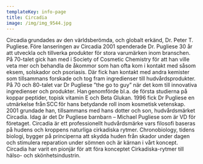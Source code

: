 ```yaml
---
templateKey: info-page
title: Circadia
image: /img/img_9544.jpg
---
```


Circadia grundades av den världsberömda, och globalt erkänd, Dr. Peter T. Pugliese. Före lanseringen av Circadia 2001 spenderade Dr. Pugliese 30 år att utveckla och tillverka produkter för stora varumärken inom branschen. På 70-talet gick han med i Society of Cosmetic Chemistry för att han ville veta mer och behandla de åkommor som han ofta kom i kontakt med såsom eksem, solskador och psoriasis. Där fick han kontakt med andra kemister som tillsammans forskade och tog fram ingredienser till hudvårdsprodukter. På 70 och 80-talet var Dr Pugliese ”the go to guy” när det kom till innovativa ingredienser och produkter. Han genomförde bl.a. de första studierna på koppar peptider, topisk vitamin E och Beta Glukan. 1996 fick Dr Pugliese en utmärkelse från SCC för hans betydande roll inom kosmetisk vetenskap. 2001 grundade han, tillsammans med hans dotter och son, hudvårdsmärket Circadia. Idag är det Dr Pugliese barnbarn – Michael Pugliese som är VD för företaget. Circadia är ett professionellt hudvårdsmärke vars filosofi baseras på hudens och kroppens naturliga cirkadiska rytmer. Chronobiology, tidens biologi, bygger på principerna att skydda huden från skador under dagen och stimulera reparation under sömnen och är kärnan i vårt koncept. Circadia har varit en pionjär för att föra konceptet Cirkadiska-rytmer till hälso- och skönhetsindustrin.